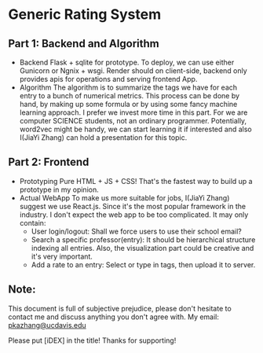 # Generic Rating System
## Part 1: Backend and Algorithm
+ Backend
Flask + sqlite for prototype. To deploy, we can use either Gunicorn or Ngnix + wsgi.
Render should on client-side, backend only provides apis for operations and serving frontend App.
+ Algorithm
The algorithm is to summarize the tags we have for each entry to a bunch of numerical metrics.
This process can be done by hand, by making up some formula or by using some fancy machine learning approach.
I prefer we invest more time in this part. For we are computer SCIENCE students, not an ordinary programmer.
Potentially, word2vec might be handy, we can start learning it if interested and also I(JiaYi Zhang) can hold a presentation for this topic.

## Part 2: Frontend
+ Prototyping
Pure HTML + JS + CSS! That's the fastest way to build up a prototype in my opinion.
+ Actual WebApp
To make us more suitable for jobs, I(JiaYi Zhang) suggest we use React.js. Since it's the most popular framework in the industry. I don't expect the web app to be too complicated. It may only contain:
	* User login/logout: Shall we force users to use their school email?
	* Search a specific professor(entry): It should be hierarchical structure indexing all entries. Also, the visualization part could be creative and it's very important.
	* Add a rate to an entry: Select or type in tags, then upload it to server.
## Note:
This document is full of subjective prejudice, please don't hesitate to contact me and discuss anything you don't agree with.
My email: pkazhang@ucdavis.edu

Please put [iDEX] in the title! Thanks for supporting!
